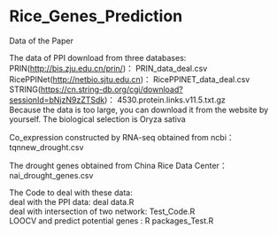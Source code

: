 # Rice_Genes_Prediction
Data of the Paper

The data of PPI download from three databases:      <br>
PRIN(http://bis.zju.edu.cn/prin/)： PRIN_data_deal.csv  <br>
RicePPINet(http://netbio.sjtu.edu.cn)： RicePPINET_data_deal.csv  <br>
STRING(https://cn.string-db.org/cgi/download?sessionId=bNjzN9zZTSdk)：   4530.protein.links.v11.5.txt.gz  <br>
Because the data is too large, you can download it from the website by yourself. The biological selection is Oryza sativa

Co_expression constructed by RNA-seq obtained from ncbi： tqnnew_drought.csv  <br>

The drought genes obtained from China Rice Data Center： nai_drought_genes.csv  <br>



The Code to deal with these data:  <br>
deal with the PPI data:   deal data.R    <br>
deal with intersection of two network:    Test_Code.R   <br>
LOOCV  and predict potential genes :     R packages_Test.R  <br>
